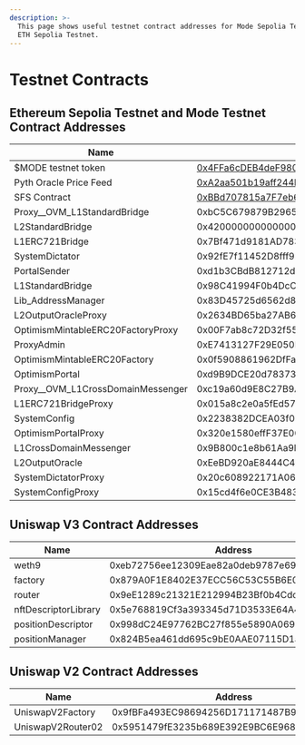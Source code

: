 ```yaml
---
description: >-
  This page shows useful testnet contract addresses for Mode Sepolia Testnet and
  ETH Sepolia Testnet.
---
```


# Testnet Contracts

## Ethereum **Sepolia Testnet and Mode Testnet Contract Addresses**

<table><thead><tr><th width="304">Name </th><th>Address</th></tr></thead><tbody><tr><td>$MODE testnet token</td><td><a href="https://sepolia.explorer.mode.network/token/0x4FFa6cDEB4deF980b75e3F4764797A2CAd1fAEF3">0x4FFa6cDEB4deF980b75e3F4764797A2CAd1fAEF3</a></td></tr><tr><td>Pyth Oracle Price Feed</td><td><a href="https://sepolia.explorer.mode.network/address/0xA2aa501b19aff244D90cc15a4Cf739D2725B5729">0xA2aa501b19aff244D90cc15a4Cf739D2725B5729</a></td></tr><tr><td>SFS Contract</td><td><a href="https://sepolia.explorer.mode.network/address/0xBBd707815a7F7eb6897C7686274AFabd7B579Ff6">0xBBd707815a7F7eb6897C7686274AFabd7B579Ff6</a></td></tr><tr><td>Proxy__OVM_L1StandardBridge</td><td>0xbC5C679879B2965296756CD959C3C739769995E2</td></tr><tr><td>L2StandardBridge</td><td>0x4200000000000000000000000000000000000010</td></tr><tr><td>L1ERC721Bridge</td><td>0x7Bf471d9181AD783c7510243D1B0EBc6f29e9a81</td></tr><tr><td>SystemDictator</td><td>0x92fE7f11452D8fff92ebfFb47036e0443ea110F1</td></tr><tr><td>PortalSender</td><td>0xd1b3CBdB812712d71F5440Af34bf605b34b6c21C</td></tr><tr><td>L1StandardBridge</td><td>0x98C41994F0b4DcCD52fad6BfeA6615de34C2ce0f</td></tr><tr><td>Lib_AddressManager</td><td>0x83D45725d6562d8CD717673D6bb4c67C07dC1905</td></tr><tr><td>L2OutputOracleProxy</td><td>0x2634BD65ba27AB63811c74A63118ACb312701Bfa</td></tr><tr><td>OptimismMintableERC20FactoryProxy</td><td>0x00F7ab8c72D32f55cFf15e8901C2F9f2BF29A3C0</td></tr><tr><td>ProxyAdmin</td><td>0xE7413127F29E050Df65ac3FC9335F85bB10091AE</td></tr><tr><td>OptimismMintableERC20Factory</td><td>0x0f5908861962DfFaB7e4d9a1c9F513F1988E8dCC</td></tr><tr><td>OptimismPortal</td><td>0xd9B9DCE20d7837379cbD4Fa1a58Bc70E595bb9a5</td></tr><tr><td>Proxy__OVM_L1CrossDomainMessenger</td><td>0xc19a60d9E8C27B9A43527c3283B4dd8eDC8bE15C</td></tr><tr><td>L1ERC721BridgeProxy</td><td>0x015a8c2e0a5fEd579dbb05fd290e413Adc6FC24A</td></tr><tr><td>SystemConfig</td><td>0x2238382DCEA03f024993c8a0355917c80B20301F</td></tr><tr><td>OptimismPortalProxy</td><td>0x320e1580effF37E008F1C92700d1eBa47c1B23fD</td></tr><tr><td>L1CrossDomainMessenger</td><td>0x9B800c1e8b61Aa9D141BCD317dDe7849F7A043E5</td></tr><tr><td>L2OutputOracle</td><td>0xEeBD920aE8444C4F5d6aD07879cCBeb53663d93A</td></tr><tr><td>SystemDictatorProxy</td><td>0x20c608922171A06A7bC5448acf6197fEE7448a8b</td></tr><tr><td>SystemConfigProxy</td><td>0x15cd4f6e0CE3B4832B33cB9c6f6Fe6fc246754c2</td></tr></tbody></table>

## **Uniswap V3 Contract Addresses**

<table><thead><tr><th width="306">Name </th><th>Address</th></tr></thead><tbody><tr><td>weth9</td><td>0xeb72756ee12309Eae82a0deb9787e69f5b62949c</td></tr><tr><td>factory</td><td>0x879A0F1E8402E37ECC56C53C55B6E02EB704eDD4</td></tr><tr><td>router</td><td>0x9eE1289c21321E212994B23Bf0b4Cdc453C17EEE</td></tr><tr><td>nftDescriptorLibrary</td><td>0x5e768819Cf3a393345d71D3533E64A4A925F23a9</td></tr><tr><td>positionDescriptor</td><td>0x998dC24E97762BC27f855e5890A0695cad1a3541</td></tr><tr><td>positionManager</td><td>0x824B5ea461dd695c9bE0AAE07115D1aA1cf737DC</td></tr></tbody></table>

## **Uniswap V2 Contract Addresses**

<table><thead><tr><th width="310">Name</th><th>Address</th></tr></thead><tbody><tr><td>UniswapV2Factory</td><td>0x9fBFa493EC98694256D171171487B9D47D849Ba9</td></tr><tr><td>UniswapV2Router02</td><td>0x5951479fE3235b689E392E9BC6E968CE10637A52</td></tr></tbody></table>

